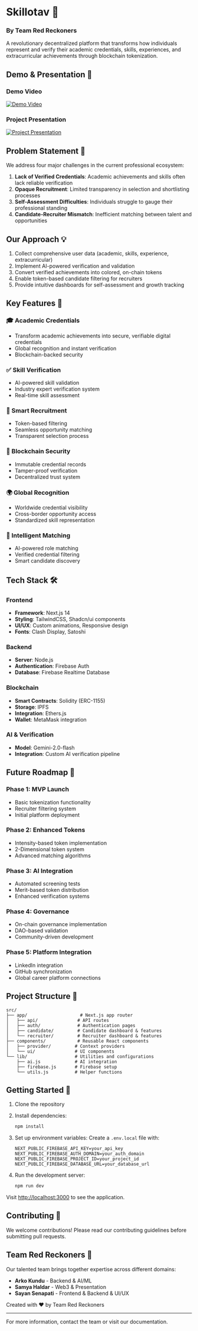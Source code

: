 # Skillotav 🔗

### By Team Red Reckoners

A revolutionary decentralized platform that transforms how individuals represent and verify their academic credentials, skills, experiences, and extracurricular achievements through blockchain tokenization.

## Demo & Presentation 🎥

### Demo Video

[![Demo Video](https://img.youtube.com/vi/e_tmNxhQifk/0.jpg)](https://www.youtube.com/watch?v=e_tmNxhQifk)

### Project Presentation

[![Project Presentation](https://img.youtube.com/vi/Kq7hVWKGjlQ/0.jpg)](https://www.youtube.com/watch?v=Kq7hVWKGjlQ)

## Problem Statement 🎯

We address four major challenges in the current professional ecosystem:

1. **Lack of Verified Credentials**: Academic achievements and skills often lack reliable verification
2. **Opaque Recruitment**: Limited transparency in selection and shortlisting processes
3. **Self-Assessment Difficulties**: Individuals struggle to gauge their professional standing
4. **Candidate-Recruiter Mismatch**: Inefficient matching between talent and opportunities

## Our Approach 💡

1. Collect comprehensive user data (academic, skills, experience, extracurricular)
2. Implement AI-powered verification and validation
3. Convert verified achievements into colored, on-chain tokens
4. Enable token-based candidate filtering for recruiters
5. Provide intuitive dashboards for self-assessment and growth tracking

## Key Features 🌟

### 🎓 Academic Credentials

- Transform academic achievements into secure, verifiable digital credentials
- Global recognition and instant verification
- Blockchain-backed security

### ✅ Skill Verification

- AI-powered skill validation
- Industry expert verification system
- Real-time skill assessment

### 🧩 Smart Recruitment

- Token-based filtering
- Seamless opportunity matching
- Transparent selection process

### 🔐 Blockchain Security

- Immutable credential records
- Tamper-proof verification
- Decentralized trust system

### 🌍 Global Recognition

- Worldwide credential visibility
- Cross-border opportunity access
- Standardized skill representation

### 🧠 Intelligent Matching

- AI-powered role matching
- Verified credential filtering
- Smart candidate discovery

## Tech Stack 🛠️

### Frontend

- **Framework**: Next.js 14
- **Styling**: TailwindCSS, Shadcn/ui components
- **UI/UX**: Custom animations, Responsive design
- **Fonts**: Clash Display, Satoshi

### Backend

- **Server**: Node.js
- **Authentication**: Firebase Auth
- **Database**: Firebase Realtime Database

### Blockchain

- **Smart Contracts**: Solidity (ERC-1155)
- **Storage**: IPFS
- **Integration**: Ethers.js
- **Wallet**: MetaMask integration

### AI & Verification

- **Model**: Gemini-2.0-flash
- **Integration**: Custom AI verification pipeline

## Future Roadmap 🚀

### Phase 1: MVP Launch

- Basic tokenization functionality
- Recruiter filtering system
- Initial platform deployment

### Phase 2: Enhanced Tokens

- Intensity-based token implementation
- 2-Dimensional token system
- Advanced matching algorithms

### Phase 3: AI Integration

- Automated screening tests
- Merit-based token distribution
- Enhanced verification systems

### Phase 4: Governance

- On-chain governance implementation
- DAO-based validation
- Community-driven development

### Phase 5: Platform Integration

- LinkedIn integration
- GitHub synchronization
- Global career platform connections

## Project Structure 📁

```
src/
├── app/                    # Next.js app router
│   ├── api/               # API routes
│   ├── auth/              # Authentication pages
│   ├── candidate/         # Candidate dashboard & features
│   └── recruiter/         # Recruiter dashboard & features
├── components/            # Reusable React components
│   ├── provider/         # Context providers
│   └── ui/               # UI components
└── lib/                  # Utilities and configurations
    ├── ai.js             # AI integration
    ├── firebase.js       # Firebase setup
    └── utils.js          # Helper functions
```

## Getting Started 🚀

1. Clone the repository
2. Install dependencies:

   ```bash
   npm install
   ```

3. Set up environment variables:
   Create a `.env.local` file with:

   ```
   NEXT_PUBLIC_FIREBASE_API_KEY=your_api_key
   NEXT_PUBLIC_FIREBASE_AUTH_DOMAIN=your_auth_domain
   NEXT_PUBLIC_FIREBASE_PROJECT_ID=your_project_id
   NEXT_PUBLIC_FIREBASE_DATABASE_URL=your_database_url
   ```

4. Run the development server:
   ```bash
   npm run dev
   ```

Visit [http://localhost:3000](http://localhost:3000) to see the application.

## Contributing 🤝

We welcome contributions! Please read our contributing guidelines before submitting pull requests.

## Team Red Reckoners 👥

Our talented team brings together expertise across different domains:

- **Arko Kundu** - Backend & AI/ML
- **Samya Haldar** - Web3 & Presentation
- **Sayan Senapati** - Frontend & Backend & UI/UX

Created with ❤️ by Team Red Reckoners

---

For more information, contact the team or visit our documentation.
